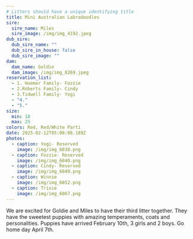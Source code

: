```yaml
---
# Litters should have a unique identifying title
title: Mini Australian Labradoodles
sire:
  sire_name: Miles
  sire_image: /img/img_4192.jpeg
dub_sire:
  dub_sire_name: ""
  dub_sire_in_house: false
  dub_sire_image: ""
dam:
  dam_name: Goldie
  dam_image: /img/img_8269.jpeg
reservation_list:
  - 1. Huemer Family- Fozzie
  - 2.Roberts Family- Cindy
  - 3.Tidwell Family- Yogi
  - "4."
  - "5."
size:
  min: 18
  max: 25
colors: Red, Red/White Parti
date: 2025-02-12T05:08:08.189Z
photos:
  - caption: Yogi- Reserved
    image: /img/img_6038.png
  - caption: Fozzie- Reserved
    image: /img/img_6040.png
  - caption: Cindy- Reserved
    image: /img/img_6049.png
  - caption: Winnie
    image: /img/img_6052.png
  - caption: Trixie
    image: /img/img_6067.png
---
```

We are excited for Goldie and Miles to have their third litter together. They have the sweetest puppies with amazing temperaments, coats and personalities. Puppies have arrived February 10th, 3 girls and 2 boys. Go home day April 7th.
